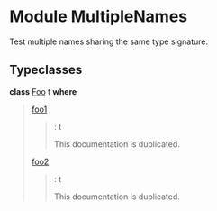 # <a name="module-multiplenames-16996"></a>Module MultipleNames

Test multiple names sharing the same type signature.

## Typeclasses

<a name="class-multiplenames-foo-41670"></a>**class** [Foo](#class-multiplenames-foo-41670) t **where**

> <a name="function-multiplenames-foo1-63639"></a>[foo1](#function-multiplenames-foo1-63639)
> 
> > : t
> > 
> > This documentation is duplicated.
> 
> <a name="function-multiplenames-foo2-604"></a>[foo2](#function-multiplenames-foo2-604)
> 
> > : t
> > 
> > This documentation is duplicated.
